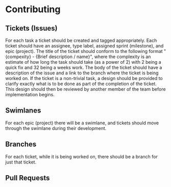 # Contributing #

## Tickets (Issues) ##

For each task a ticket should be created and tagged appropriately. Each ticket should have an assignee, type label, assigned sprint (milestone), and epic (project). The title of the ticket should conform to the following format "{compexity} - {Brief description / name}", where the complexity is an estimate of how long the task should take (as a power of 2) with 2 being a quick fix and 32 being a weeks work. The body of the ticket should have a description of the issue and a link to the branch where the ticket is being worked on. If the ticket is a non-trivial task, a design should be provided to clarify exactly what is to be done as part of the completion of the ticket. This design should then be reviewed by another member of the team before implementation begins.

## Swimlanes ##

For each epic (project) there will be a swimlane, and tickets should move through the swimlane during their development.

## Branches ##

For each ticket, while it is being worked on, there should be a branch for just that ticket.

## Pull Requests ##



